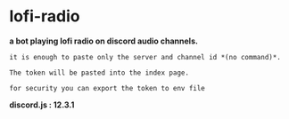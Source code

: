 # lofi-radio


**a bot playing lofi radio on discord audio channels.**

```
it is enough to paste only the server and channel id *(no command)*.

The token will be pasted into the index page.

for security you can export the token to env file

```

**discord.js : 12.3.1**

